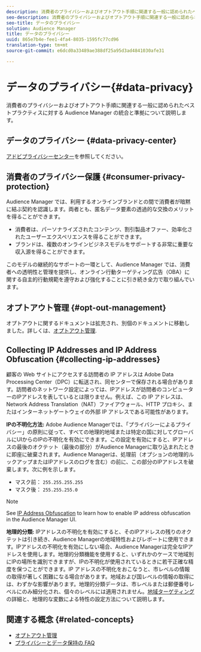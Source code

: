 ```yaml
---
description: 消費者のプライバシーおよびオプトアウト手順に関連する一般に認められたベストプラクティスに対する Audience Manager の統合と準拠について説明します。
seo-description: 消費者のプライバシーおよびオプトアウト手順に関連する一般に認められたベストプラクティスに対する Audience Manager の統合と準拠について説明します。
seo-title: データのプライバシー
solution: Audience Manager
title: データのプライバシー
uuid: 865e7b4e-fee1-4fa4-8035-1595fc77cd96
translation-type: tm+mt
source-git-commit: e6dcd0a33489ae388df25a95d3ad4841030afe31

---
```



# データのプライバシー{#data-privacy}

消費者のプライバシーおよびオプトアウト手順に関連する一般に認められたベストプラクティスに対する Audience Manager の統合と準拠について説明します。

## データのプライバシー {#data-privacy-center}

[アドビプライバシーセンター](https://www.adobe.com/privacy/opt-out.html)を参照してください。

## 消費者のプライバシー保護 {#consumer-privacy-protection}

Audience Manager では、利用するオンラインブランドとの間で消費者が暗黙に結ぶ契約を認識します。両者とも、匿名データ要素の透過的な交換のメリットを得ることができます。

* 消費者は、パーソナライズされたコンテンツ、割引製品オファー、効率化されたユーザーエクスペリエンスを得ることができます。
* ブランドは、複数のオンラインビジネスモデルをサポートする非常に重要な収入源を得ることができます。

このモデルの継続的なサポートの一環として、Audience Manager では、消費者への透明性と管理を提供し、オンライン行動ターゲティング広告（OBA）に関する自主的行動規範を遵守および強化することに引き続き全力で取り組んでいます。

## オプトアウト管理 {#opt-out-management}

オプトアウトに関するドキュメントは拡充され、別個のドキュメントに移動しました。詳しくは、[オプトアウト管理](../../overview/data-security-and-privacy/opt-out-management.md).

<!-- 

<p>  </p>
<table id="table_A1FF33B328BD451FAFF6C6B8422F928B"> 
 <tgroup cols="2">
  <colspec colnum="1" colname="col1" colwidth="1.00*" />
  <colspec colnum="2" colname="col2" colwidth="2.74*" />
  <thead> 
   <tr> 
    <th colname="col1" class="entry"> Opt-Out For </th> 
    <th colname="col2" class="entry"> Description </th> 
   </tr>
  </thead> 
  <tbody> 
   <tr> 
    <td colname="col1"> <p>Adobe Experience Cloud </p> </td> 
    <td colname="col2"> <p>The <a href="https://www.adobe.com/privacy/opt-out.html#customeruse" format="http" scope="external"> Your Privacy Choices page</a> provides 1-click features that let you control and opt-out of data collection by the Adobe Experience Cloud advertising solutions (including Audience Manager). Specifically, see the <a href="https://www.adobe.com/privacy/opt-out.html#customeruse" format="http" scope="external"> business customer section</a> of the Privacy Choices page. </p> </td> 
   </tr> 
   <tr> 
    <td colname="col1"> <p>Browsers that do not support third-party cookies </p> </td> 
    <td colname="col2"> <p>See <a href="../../features/declared-ids.md#declared-id-targeting"> Declared ID Targeting</a>. </p> </td> 
   </tr> 
   <tr> 
    <td colname="col1"> <p>Mobile devices </p> </td> 
    <td colname="col2"> <p>See the opt-out and privacy settings for: </p> <p> 
      <ul id="ul_86EFAB879215403D937B5148C26A41D9"> 
       <li id="li_C0B544E8F4FE473B94A5436D3A60BDB1"><a href="https://marketing.adobe.com/resources/help/en_US/mobile/android/privacy.html" format="https" scope="external"> Android devices</a> </li> 
       <li id="li_26C787BAB729499A9FEDF055E9AB0637"><a href="https://marketing.adobe.com/resources/help/en_US/mobile/ios/privacy.html" format="https" scope="external"> iOS devices</a> </li> 
      </ul> </p> </td> 
   </tr> 
  </tbody> 
 </tgroup> 
</table>

 -->

## Collecting IP Addresses and IP Address Obfuscation {#collecting-ip-addresses}

<!-- 

Adobe has enabled processes and offers settings that allow customers to use Audience Manager in compliance with applicable data privacy laws.

-->

顧客の Web サイトにアクセスする訪問者の IP アドレスは Adobe Data Processing Center（DPC）に転送され、同センターで保存される場合があります。訪問者のネットワーク設定によっては、IPアドレスが訪問者のコンピューターのIPアドレスを表しているとは限りません。例えば、この IP アドレスは、Network Address Translation（NAT）ファイアウォール、HTTP プロキシ、またはインターネットゲートウェイの外部 IP アドレスである可能性があります。

**IPの不明化方法:** Adobe Audience Managerでは、「プライバシーによるプライバシー」の原則に従って、すべての地理的地域または特定の国に対してグローバルにUIからのIPの不明化を有効にできます。この設定を有効にすると、IPアドレスの最後のオクテット（最後の部分）がAudience Managerに取り込まれたときに即座に破棄されます。Audience Managerは、処理前（オプションの地理的ルックアップまたはIPアドレスのログを含む）の前に、この部分のIPアドレスを破棄します。次に例を示します。

* マスク前： `255.255.255.255`
* マスク後： `255.255.255.0`

>[!NOTE]
>
>See [IP Address Obfuscation](/help/using/features/administration/ip-obfuscation.md) to learn how to enable IP address obfuscation in the Audience Manager UI.

**地理的分類:** IPアドレスの不明化を有効にすると、そのIPアドレスの残りのオクテットは引き続き、Audience Managerの地域特性およびレポートに使用できます。IPアドレスの不明化を有効にしない場合、Audience Managerは完全なIPアドレスを使用します。地理的分類機能を使用すると、いずれかのケースで地域別にIPの場所を識別できますが、IPの不明化が使用されているときに若干正確な精度を保つことができます。IP アドレスの不明化をおこなうと、市レベルの情報の取得が著しく困難になる場合があります。地域および国レベルの情報の取得には、わずかな影響があります。地理的分類データは、市レベルまたは郵便番号レベルにのみ細分化され、個々のレベルには適用されません。[地域ターゲティング](/help/using/features/traits/trait-geotarget-keys.md) の詳細と、地理的な変数による特性の設定方法について説明します。

## 関連する概念 {#related-concepts}

* [オプトアウト管理](/help/using/overview/data-security-and-privacy/opt-out-management.md)
* [プライバシーとデータ保持の FAQ](/help/using/faq/faq-privacy.md)